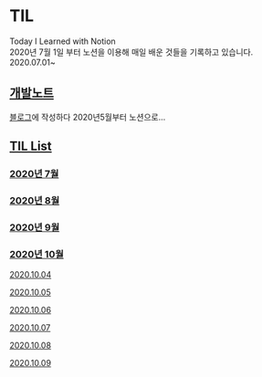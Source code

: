# TIL
Today I Learned with Notion\
2020년 7월 1일 부터 노션을 이용해 매일 배운 것들을 기록하고 있습니다.\
2020.07.01~

## [개발노트](https://www.notion.so/5d5ng/Development-Note-fab067fd780a40d5be0c9e78af01816e)
[블로그](https://5d5ng.tistory.com/)에 작성하다 2020년5월부터 노션으로...

## [TIL List](https://www.notion.so/5d5ng/TIL-48ef870b8680411b9e4b9a1ef6ed1767)

### [2020년 7월](https://www.notion.so/5d5ng/afeb4ff079834d92ba0f92547adf1cea?v=cf3ddd107ce24f6ea87cd69cb1060e91)

### [2020년 8월](https://www.notion.so/5d5ng/4a1463f6ad1e4fa899c72d56269500e2?v=09efd5474ebf4a2bb0da6300df12436f)

### [2020년 9월](https://www.notion.so/5d5ng/eefbd4577de24fa4ba974942725b97b7?v=1f589a5390bf4ba3a71fab4a41fef50a)

### [2020년 10월](https://www.notion.so/5d5ng/2b8ef0d400304ae78ca520746f53da01?v=dfe6bd07c7ef4ce3bf27bda3903ba997)

[2020.10.04](https://www.notion.so/5d5ng/TIL-2020-10-04-3aa8260a9998464bbb303b9e6a4abfd6)

[2020.10.05](https://www.notion.so/5d5ng/TIL-2020-10-05-52f796f40eab498caa29f8ebdebd515f)

[2020.10.06](https://www.notion.so/5d5ng/TIL-2020-10-06-78e3fdb883784e6988df6ba508108ae5)

[2020.10.07](https://www.notion.so/5d5ng/TIL-2020-10-07-90d0032acabf49eba069d71236328bab)

[2020.10.08](https://www.notion.so/5d5ng/TIL-2020-10-08-1ed59b869bf847ae8a9432b8ae9f4202)

[2020.10.09](https://www.notion.so/5d5ng/TIL-2020-10-09-8955f93d998e452c9a5f2081aacb0c58)
